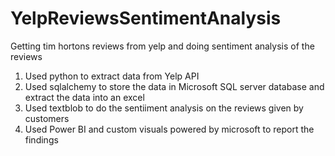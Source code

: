 # YelpReviewsSentimentAnalysis
Getting tim hortons reviews from yelp and doing sentiment analysis of the reviews
1. Used python to extract data from Yelp API
2. Used sqlalchemy to store the data in Microsoft SQL server database and extract the data into an excel
3. Used textblob to do the sentiiment analysis on the reviews given by customers
4. Used Power BI and custom visuals powered by microsoft to report the findings
